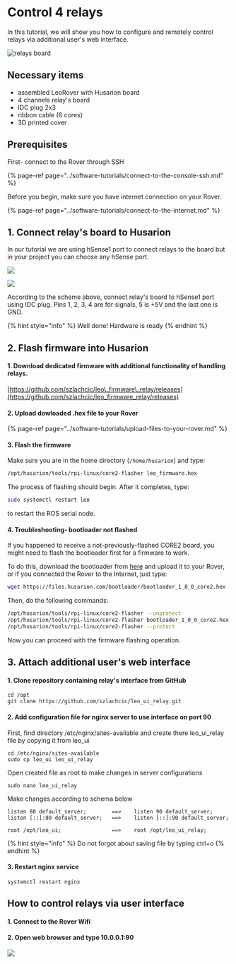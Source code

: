 # Control 4 relays

In this tutorial, we will show you how to configure and remotely control relays via additional user's web interface.

![relays board ](../.gitbook/assets/20f89e2c6f6df9d5aecdb9c46b559d5478fdd8e2.jpg)

## Necessary items

* assembled LeoRover with Husarion board
* 4 channels relay's board 
* IDC plug 2x3
* ribbon cable \(6 cores\)
* 3D printed cover

## Prerequisites

First- connect to the Rover through SSH

{% page-ref page="../software-tutorials/connect-to-the-console-ssh.md" %}

Before you begin, make sure you have internet connection on your Rover.

{% page-ref page="../software-tutorials/connect-to-the-internet.md" %}

## 1. Connect relay's board to Husarion

In our tutorial we are using hSense1 port to connect relays to the board but in your project you can choose any hSense port.

![](../.gitbook/assets/core2_top_small%20%281%29.jpg)

![](../.gitbook/assets/zrzut-ekranu-z-2019-08-08-10-54-15.png)

According to the scheme above, connect relay's board to hSense1 port using IDC plug. Pins 1, 2, 3, 4 are for signals, 5 is +5V and the last one is GND.

{% hint style="info" %}
Well done! Hardware is ready
{% endhint %}

## 2. Flash firmware into Husarion

#### 1. Download dedicated firmware with additional functionality of handling relays. 

[https://github.com/szlachcic/leo\_firmware\_relay/releases](https://github.com/szlachcic/leo_firmware_relay/releases)

#### 2. Upload dowloaded .hex file to your Rover 

{% page-ref page="../software-tutorials/upload-files-to-your-rover.md" %}

#### 3. Flash the firmware

Make sure you are in the home directory \(`/home/husarion`\) and type:

```bash
/opt/husarion/tools/rpi-linux/core2-flasher leo_firmware.hex
```

The process of flashing should begin. After it completes, type:

```bash
sudo systemctl restart leo
```

to restart the ROS serial node.

#### 4. Troubleshooting- bootloader not flashed

If you happened to receive a not-previously-flashed CORE2 board, you might need to flash the bootloader first for a firmware to work. 

To do this, download the bootloader from [here](https://files.husarion.com/bootloader/bootloader_1_0_0_core2.hex) and upload it to your Rover, or if you connected the Rover to the Internet, just type:

```bash
wget https://files.husarion.com/bootloader/bootloader_1_0_0_core2.hex
```

Then, do the following commands:

```bash
/opt/husarion/tools/rpi-linux/core2-flasher --unprotect
/opt/husarion/tools/rpi-linux/core2-flasher bootloader_1_0_0_core2.hex
/opt/husarion/tools/rpi-linux/core2-flasher --protect
```

Now you can proceed with the firmware flashing operation.

## 3. Attach additional user's web interface

#### 1. Clone repository containing relay's interface from GitHub

```text
cd /opt
git clone https://github.com/szlachcic/leo_ui_relay.git
```

#### 2. Add configuration file for nginx server to use interface on port 90

First, find directory /etc/nginx/sites-available and create there leo\_ui\_relay file by copying it from leo\_ui

```text
cd /etc/nginx/sites-available
sudo cp leo_ui leo_ui_relay
```

Open created file as root to make changes in server configurations

```text
sudo nano leo_ui_relay 
```

Make changes according to schema below

```text
listen 80 default_server;        ==>    listen 90 default_server;
listen [::]:80 default_server;   ==>    listen [::]:90 default_server;

root /opt/leo_ui;                ==>    root /opt/leo_ui_relay;
```

{% hint style="info" %}
Do not forgot about saving file by typing ctrl+o
{% endhint %}

#### 3. Restart nginx service

```text
systemctl restart nginx
```

## How to control relays via user interface

#### 1. Connect to the Rover Wifi

#### 2. Open web browser and type 10.0.0.1:90 

![](../.gitbook/assets/zrzut-ekranu-z-2019-08-08-14-27-31.png)

